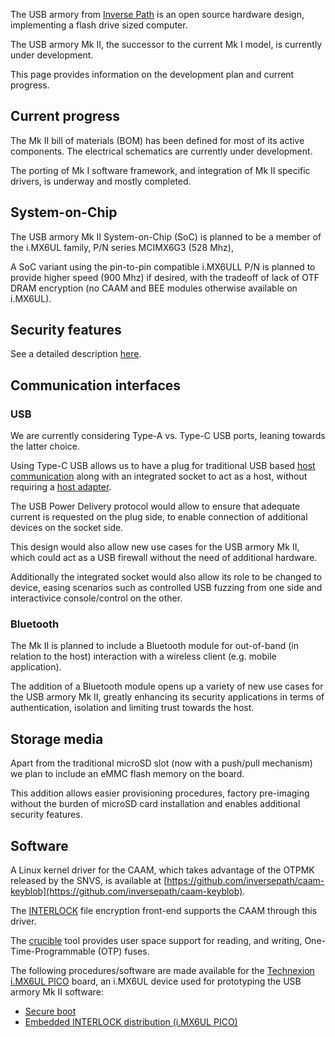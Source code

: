 The USB armory from [Inverse Path](https://inversepath.com) is an open source
hardware design, implementing a flash drive sized computer.

The USB armory Mk II, the successor to the current Mk I model, is currently
under development.

This page provides information on the development plan and current progress.

## Current progress

The Mk II bill of materials (BOM) has been defined for most of its active
components. The electrical schematics are currently under development.

The porting of Mk I software framework, and integration of Mk II specific
drivers, is underway and mostly completed.

## System-on-Chip

The USB armory Mk II System-on-Chip (SoC) is planned to be a member of the
i.MX6UL family, P/N series MCIMX6G3 (528 Mhz),

A SoC variant using the pin-to-pin compatible i.MX6ULL P/N is planned to
provide higher speed (900 Mhz) if desired, with the tradeoff of lack of OTF
DRAM encryption (no CAAM and BEE modules otherwise available on i.MX6UL).

## Security features

See a detailed description [here](https://github.com/inversepath/usbarmory/wiki/Hardware-security-features-(Mk-II)).

## Communication interfaces

### USB

We are currently considering Type-A vs. Type-C USB ports, leaning towards the
latter choice.

Using Type-C USB allows us to have a plug for traditional USB based
[host communication](https://github.com/inversepath/usbarmory/wiki/Host-communication)
along with an integrated socket to act as a host, without requiring a
[host adapter](https://github.com/inversepath/usbarmory/wiki/Host-adapter).

The USB Power Delivery protocol would allow to ensure that adequate current is
requested on the plug side, to enable connection of additional devices on the
socket side.

This design would also allow new use cases for the USB armory Mk II, which
could act as a USB firewall without the need of additional hardware.

Additionally the integrated socket would also allow its role to be changed to
device, easing scenarios such as controlled USB fuzzing from one side and
interactivice console/control on the other.

### Bluetooth

The Mk II is planned to include a Bluetooth module for out-of-band (in relation
to the host) interaction with a wireless client (e.g. mobile application).

The addition of a Bluetooth module opens up a variety of new use cases for the
USB armory Mk II, greatly enhancing its security applications in terms of
authentication, isolation and limiting trust towards the host.

## Storage media

Apart from the traditional microSD slot (now with a push/pull mechanism) we
plan to include an eMMC flash memory on the board.

This addition allows easier provisioning procedures, factory pre-imaging
without the burden of microSD card installation and enables additional security
features.

## Software

A Linux kernel driver for the CAAM, which takes advantage of the OTPMK released
by the SNVS, is available at
[https://github.com/inversepath/caam-keyblob](https://github.com/inversepath/caam-keyblob).

The [INTERLOCK](https://github.com/inversepath/interlock) file encryption
front-end supports the CAAM through this driver.

The [crucible](https://github.com/inversepath/crucible) tool provides user
space support for reading, and writing, One-Time-Programmable (OTP) fuses.

The following procedures/software are made available for the
[Technexion i.MX6UL PICO](https://www.technexion.com/products/system-on-modules/pico/pico-compute-modules/detail/PICO-IMX6UL-EMMC)
board, an i.MX6UL device used for prototyping the USB armory Mk II software:

* [Secure boot](https://github.com/inversepath/usbarmory/wiki/Secure-boot-(Mk-II))
* [Embedded INTERLOCK distribution (i.MX6UL PICO)](https://github.com/inversepath/usbarmory/blob/master/software/buildroot/README-INTERLOCK-imx6ul-pico.md)
